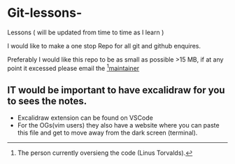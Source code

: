 # Git-lessons-
Lessons ( will be updated from time to time as I learn )

I would like to make a one stop Repo for all git and github enquires.

Preferably I would like this repo to be as small as possible >15 MB, if at any point it excessed please email the [^1][maintainer](pakixakeka@gmail.com) 

## IT would be important to have excalidraw for you to sees the notes.

* Excalidraw extension can be found on VSCode 
* For the OGs(vim users) they also have a website where you can paste this file and get to move away from the dark screen (terminal).


[^1]:The person currently oversieng the code (Linus Torvalds).
 
